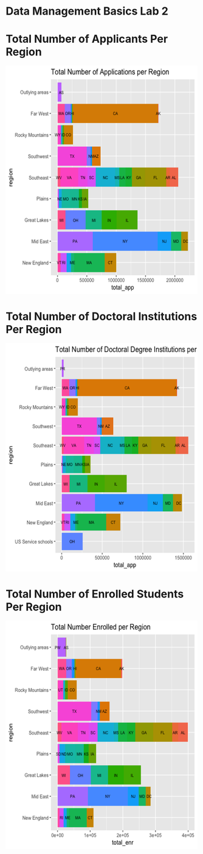 # Data Management Basics Lab 2

# Total Number of Applicants Per Region
<img src="apps_region.png" width="600" height="600" />

# Total Number of Doctoral Institutions Per Region
<img src="doctor_region.png" width="600" height="600" />

# Total Number of Enrolled Students Per Region
<img src="total_enrolled.png" width="600" height="600" />

